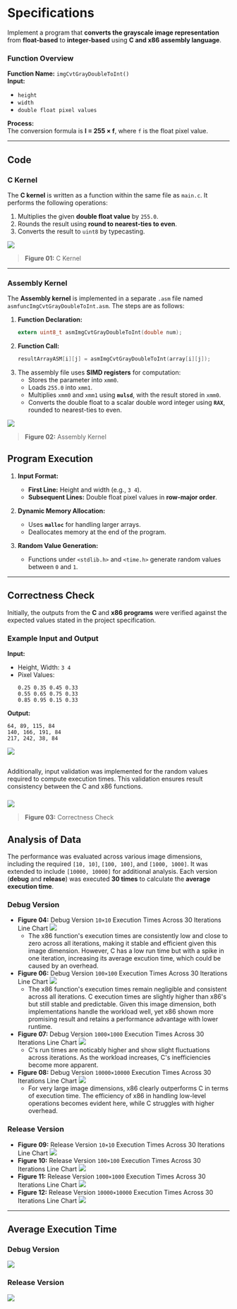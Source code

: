 # **Specifications**

Implement a program that **converts the grayscale image representation** from **float-based** to **integer-based** using **C and x86 assembly language**. 

### **Function Overview**
**Function Name:** `imgCvtGrayDoubleToInt()`  
**Input:**  
- `height`  
- `width`  
- `double float pixel values`  

**Process:**  
The conversion formula is **I = 255 × f**, where `f` is the float pixel value.  

---

## **Code**

### **C Kernel**
The **C kernel** is written as a function within the same file as `main.c`. It performs the following operations:  
1. Multiplies the given **double float value** by `255.0`.  
2. Rounds the result using **round to nearest-ties to even**.  
3. Converts the result to `uint8` by typecasting.

![](IMG/C_Kernel.png)
> **Figure 01:** C Kernel  

---

### **Assembly Kernel**
The **Assembly kernel** is implemented in a separate `.asm` file named `asmfuncImgCvtGrayDoubleToInt.asm`. The steps are as follows:  

1. **Function Declaration:**  
   ```c
   extern uint8_t asmImgCvtGrayDoubleToInt(double num);
   ```  
2. **Function Call:**  
   ```c
   resultArrayASM[i][j] = asmImgCvtGrayDoubleToInt(array[i][j]);
   ```  
3. The assembly file uses **SIMD registers** for computation:  
   - Stores the parameter into `xmm0`.  
   - Loads `255.0` into `xmm1`.  
   - Multiplies `xmm0` and `xmm1` using **`mulsd`**, with the result stored in `xmm0`.  
   - Converts the double float to a scalar double word integer using **`RAX`**, rounded to nearest-ties to even.

![](IMG/X86_Kernel.png)
> **Figure 02:** Assembly Kernel  


## **Program Execution**

1. **Input Format:**  
   - **First Line:** Height and width (e.g., `3 4`).  
   - **Subsequent Lines:** Double float pixel values in **row-major order**.

2. **Dynamic Memory Allocation:**  
   - Uses **`malloc`** for handling larger arrays.  
   - Deallocates memory at the end of the program.  

3. **Random Value Generation:**  
   - Functions under `<stdlib.h>` and `<time.h>` generate random values between `0` and `1`.  

---

## **Correctness Check**

Initially, the outputs from the **C** and **x86 programs** were verified against the expected values stated in the project specification.  
### **Example Input and Output**  
**Input:**  
- Height, Width: `3 4`  
- Pixel Values:  
  ```
  0.25 0.35 0.45 0.33
  0.55 0.65 0.75 0.33
  0.85 0.95 0.15 0.33
  ```

**Output:**  
```
64, 89, 115, 84
140, 166, 191, 84
217, 242, 38, 84
```
![](IMG/Correctness.png)

## 
Additionally, input validation was implemented for the random values required to compute execution times. This validation ensures result consistency between the C and x86 functions.
###
![](DEBUG/Screenshots/Debug_Version_10000X10000_Execution_Times_2.png)

> **Figure 03:** Correctness Check  



## **Analysis of Data**

The performance was evaluated across various image dimensions, including the required `[10, 10]`, `[100, 100]`, and `[1000, 1000]`. It was extended to include `[10000, 10000]` for additional analysis. Each version (**debug** and **release**) was executed **30 times** to calculate the **average execution time**.  

### **Debug Version**
- **Figure 04:** Debug Version `10×10` Execution Times Across 30 Iterations Line Chart
 ![](DEBUG/Screenshots/Debug_Version_Execution_Times_10X10.png)
     -  The x86 function's execution times are consistently low and close to zero across all iterations, making it stable and efficient given this image dimension. However, C has a low run time but with a spike in one iteration, increasing its average excution time, which could be caused by an overhead. 
- **Figure 06:** Debug Version `100×100` Execution Times Across 30 Iterations Line Chart
 ![](DEBUG/Screenshots/Debug_Version_Execution_Times_100X100.png)
     -  The x86 function's execution times remain negligible and consistent across all iterations. C execution times are slightly higher than x86's but still stable and predictable. Given this image dimension, both implementations handle the workload well, yet x86 shown more promising result and retains a performance advantage with lower runtime.
- **Figure 07:** Debug Version `1000×1000` Execution Times Across 30 Iterations Line Chart
   ![](DEBUG/Screenshots/Debug_Version_Execution_Times_1000X1000.png)
     -  C's run times are noticably higher and show slight fluctuations across iterations. As the workload increases, C's inefficiencies become more apparent.
- **Figure 08:** Debug Version `10000×10000` Execution Times Across 30 Iterations Line Chart
  ![](DEBUG/Screenshots/Debug_Version_Execution_Times_10000X10000.png)
     -  For very large image dimensions, x86 clearly outperforms C in terms of execution time. The efficiency of x86 in handling low-level operations becomes evident here, while C struggles with higher overhead.

### **Release Version**
- **Figure 09:** Release Version `10×10` Execution Times Across 30 Iterations Line Chart
  ![](RELEASE/Screenshots/Released_Version_Execution_Times_10X10.png)
- **Figure 10:** Release Version `100×100` Execution Times Across 30 Iterations Line Chart
  ![](RELEASE/Screenshots/Released_Version_Execution_Times_100X100.png)
- **Figure 11:** Release Version `1000×1000` Execution Times Across 30 Iterations Line Chart
   ![](RELEASE/Screenshots/Released_Version_Execution_Times_1000X1000.png)
- **Figure 12:** Release Version `10000×10000` Execution Times Across 30 Iterations Line Chart
   ![](RELEASE/Screenshots/Released_Version_Execution_Times_10000X10000.png)

---

## **Average Execution Time**
### **Debug Version**
  ![](DEBUG/Screenshots/Debug_Version_AVG_Execution_Times.png)

### **Release Version**
  ![](RELEASE/Screenshots/Released_Version_AVG_Execution_Times.png)
